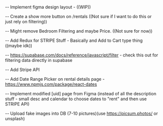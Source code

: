 <!-- DONE -->

<!-- -- For property stuff use https://random-data-api.com/documentation - specifically /users or /addresses -->
<!-- -- Upload fake data into DB -->
<!-- -- Add filtering below Rental Header -->
<!-- -- Add Pricing and Bedrooms to supabase DB -->
<!-- -- Create Rentals Card component -->

<!-- -- Create [uid] page for rentals -->
<!-- -- Filtered States in Alphabetical order -->

<!-- -- https://supabase.com/docs/reference/javascript/eq for fetching data for specific rental on [uid] page -->
<!-- -- Implement filtering to update state in /rentals -->

<!-- TODO -->

-- Implement figma design layout - ((WIP))

-- Create a show more button on /rentals ((Not sure if I want to do this or just rely on filtering))

-- Might remove Bedroom Filtering and maybe Price. ((Not sure for now))

-- Add Redux for STRIPE Stuff - Basically and Add to Cart type thing ((maybe idk))

-- https://supabase.com/docs/reference/javascript/filter - check this out for filtering data directly in supabase

-- Add Stripe API

-- Add Date Range Picker on rental details page - https://www.npmjs.com/package/react-dates

-- Implement modified [uid] page from Figma (instead of all the description stuff - small desc and calendar to choose dates to "rent" and then use STRIPE API)

-- Upload fake images into DB (7-10 pictures)(use https://picsum.photos/ or unsplash)
